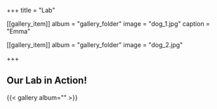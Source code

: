 +++
title = "Lab"

[[gallery_item]]
  album = "gallery_folder"
  image = "dog_1.jpg"
  caption = "Emma"
  
[[gallery_item]]
  album = "gallery_folder"
  image = "dog_2.jpg"
  
+++
<h2>Our Lab in Action!</h2>
{{< gallery album="<gallery_folder>" >}} 
